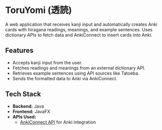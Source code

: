 # ToruYomi (透読)

A web application that receives kanji input and automatically creates Anki cards with hiragana readings, meanings, and example sentences. Uses dictionary APIs to fetch data and AnkiConnect to insert cards into Anki.  

## Features  
- Accepts kanji input from the user.  
- Fetches readings and meanings from an external dictionary API.  
- Retrieves example sentences using API sources like Tatoeba.  
- Sends the formatted data to Anki via AnkiConnect.  

## Tech Stack  
- **Backend:** Java
- **Frontend:** JavaFX
- **APIs Used:**  
  - [AnkiConnect API](https://foosoft.net/projects/anki-connect/) for Anki integration  